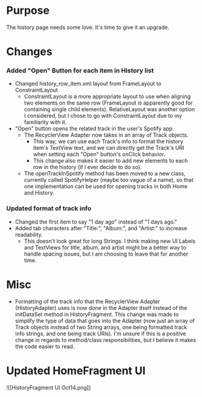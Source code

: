 # Purpose
The history page needs some love. It's time to give it an upgrade.

# Changes
### Added "Open" Button for each item in History list
- Changed history_row_item.xml layout from FrameLayout to ConstraintLayout
	- ConstraintLayout is a more appropriate layout to use when aligning two elements on the same row (FrameLayout is apparently good for containing single child elements). RelativeLayout was another option I considered, but I chose to go with ConstraintLayout due to my familiarity with it.
- "Open" button opens the related track in the user's Spotify app.
	- The RecyclerView Adapter now takes in an array of Track objects. 
		- This way, we can use each Track's info to format the history item's TextView text, and we can directly get the Track's URI when setting each "Open" button's onClick behavior.
		- This change also makes it easier to add new elements to each row in the history (if I ever decide to do so).
	- The openTrackInSpotify method has been moved to a new class, currently called SpotifyHelper (maybe too vague of a name), so that one implementation can be used for opening tracks in both Home and History.
### Updated format of track info
- Changed the first item to say "1 day ago" instead of "1 days ago."
- Added tab characters after "Title:", "Album:", and "Artist:" to increase readability.
	- This doesn't look great for long Strings. I think making new UI Labels and TextViews for title, album, and artist might be a better way to handle spacing issues, but I am choosing to leave that for another time.

# Misc
- Formatting of the track info that the RecyclerView Adapter (HistoryAdapter) uses is now done in the Adapter itself instead of the initDataSet method in HistoryFragment. This change was made to simplify the type of data that goes into the Adapter (now just an array of Track objects instead of two String arrays, one being formatted track info strings, and one being track URIs). I'm unsure if this is a positive change in regards to method/class responsibilities, but I believe it makes the code easier to read.

# Updated HomeFragment UI
![[HistoryFragment UI Oct14.png]]